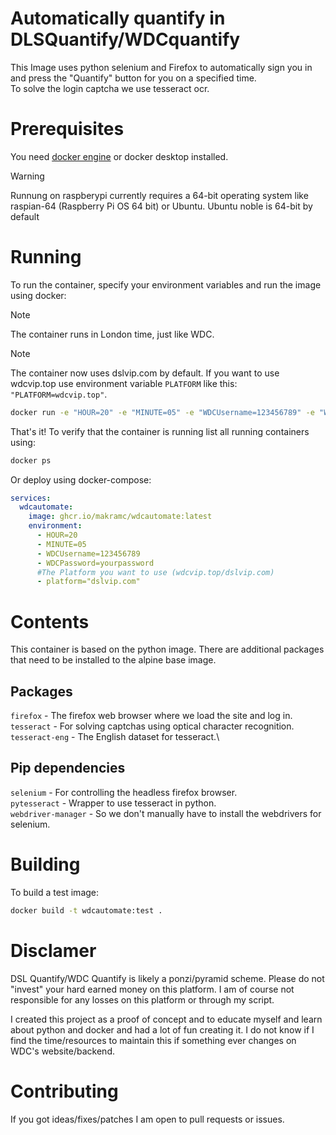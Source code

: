 # Automatically quantify in DLSQuantify/WDCquantify

This Image uses python selenium and Firefox to automatically sign you in and press the "Quantify" button for you on a specified time.\
To solve the login captcha we use tesseract ocr.

# Prerequisites
You need [docker engine](https://docs.docker.com/engine/install/) or docker desktop installed.

> [!Warning]
> Runnung on raspberypi currently requires a 64-bit operating system like raspian-64 (Raspberry Pi OS 64 bit) or Ubuntu.
> Ubuntu noble is 64-bit by default

# Running

To run the container, specify your environment variables and run the image using docker:
> [!NOTE]
> The container runs in London time, just like WDC.

> [!NOTE]
> The container now uses dslvip.com by default. If you want to use wdcvip.top use environment variable `PLATFORM` like this: `"PLATFORM=wdcvip.top"`.
```bash
docker run -e "HOUR=20" -e "MINUTE=05" -e "WDCUsername=123456789" -e "WDCPassword=changeme" -d ghcr.io/makramc/wdcautomate:latest
```
That's it! To verify that the container is running list all running containers using:
```bash
docker ps
```

Or deploy using docker-compose:

```yml
services:
  wdcautomate:
    image: ghcr.io/makramc/wdcautomate:latest
    environment:
      - HOUR=20
      - MINUTE=05
      - WDCUsername=123456789
      - WDCPassword=yourpassword
      #The Platform you want to use (wdcvip.top/dslvip.com)
      - platform="dslvip.com"
```

# Contents
This container is based on the python image. There are additional packages that need to be installed to the alpine base image.

## Packages
`firefox` - The firefox web browser where we load the site and log in.\
`tesseract` - For solving captchas using optical character recognition.\
`tesseract-eng` - The English dataset for tesseract.\

## Pip dependencies
`selenium` - For controlling the headless firefox browser.\
`pytesseract` - Wrapper to use tesseract in python.\
`webdriver-manager` - So we don't manually have to install the webdrivers for selenium.

# Building
To build a test image:

```bash
docker build -t wdcautomate:test .
```

# Disclamer
DSL Quantify/WDC Quantify is likely a ponzi/pyramid scheme. Please do not "invest" your hard earned money on this platform.
I am of course not responsible for any losses on this platform or through my script.

I created this project as a proof of concept and to educate myself and learn about python and docker and had a lot of fun creating it. I do not know if I find the time/resources to maintain this if something ever changes on WDC's website/backend.

# Contributing
If you got ideas/fixes/patches I am open to pull requests or issues.
